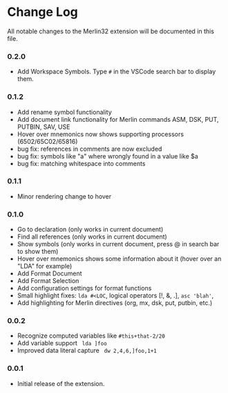 # Change Log

All notable changes to the Merlin32 extension will be documented in this file.


###  0.2.0

- Add Workspace Symbols.  Type `#` in the VSCode search bar to display them.

###  0.1.2

- Add rename symbol functionality
- Add document link functionality for Merlin commands ASM, DSK, PUT, PUTBIN, SAV, USE
- Hover over mnemonics now shows supporting processors (6502/65C02/65816)
- bug fix: references in comments are now excluded
- bug fix: symbols like "a" where wrongly found in a value like $a
- bug fix: matching whitespace into comments

###  0.1.1

- Minor rendering change to hover

### 0.1.0

- Go to declaration (only works in current document)
- Find all references (only works in current document)
- Show symbols (only works in current document, press @ in search bar to show them)
- Hover over mnemonics shows some information about it (hover over an "LDA" for example)
- Add Format Document
- Add Format Selection
- Add configuration settings for format functions
- Small highlight fixes: `lda #<LOC`, logical operators [!, &, .], `asc 'blah'`,
- Add highlighting for Merlin directives (org, mx, dsk, put, putbin, etc.) 

### 0.0.2

- Recognize computed variables like `#this+that-2/20`
- Add variable support ` lda ]foo`
- Improved data literal capture ` dw 2,4,6,]foo,1+1`

### 0.0.1

- Initial release of the extension.
